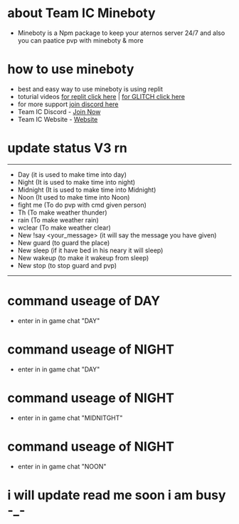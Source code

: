 # about Team IC Mineboty 

- Mineboty is a Npm package to keep your aternos server 24/7 and also you can paatice pvp with mineboty & more


# how to use mineboty

- best and easy way to use mineboty is using replit 
- toturial videos [for replit click here](https://www.youtube.com/watch?v=PDTV-SNSoyo)   |   [for GLITCH click here](https://www.youtube.com/watch?v=6sPwCrHFYCY)
- for more support [join discord here](https://discord.gg/8bM62csKYd)
- Team IC Discord - [Join Now](https://dsc.gg/team-ic)
- Team IC Website - [Website](https://team-ic.ddns.net/)

# update status V3 rn

- - - - - - - - - - - - - - - - - - - - - 
- Day (it is used to make time into day)                          
- Night (It is used to make time into night)
- Midnight (It is used to make time into Midnight)                
- Noon (It used to make time into Noon)
- fight me (To do pvp with cmd given person)
- Th (To make weather thunder)
- rain (To make weather rain)
- wclear (To make weather clear)
- New !say <your_message> (it will say the message you have given)
- New guard (to guard the place)
- New sleep (if it have bed in his neary it will sleep)
- New wakeup (to make it wakeup from sleep)
- New stop (to stop guard and pvp)                                  
- - - - - - - - - - - - - - - - - - - - - -                             


# command useage of DAY
- enter in in game chat "DAY" 

# command useage of NIGHT
- enter in in game chat "DAY" 

# command useage of NIGHT
- enter in in game chat "MIDNITGHT" 

# command useage of NIGHT
- enter in in game chat "NOON" 

# i will update read me soon i am busy -_-
